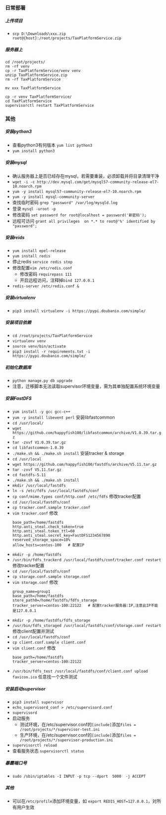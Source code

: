 ### 日常部署
##### 上传项目
- `scp D:\Downloads\xxx.zip root@{host}:/root/projects/TaxPlatformService.zip`
##### 服务器上 
```
cd /root/projects/
rm -rf venv
cp -r TaxPlatformService/venv venv
unzip TaxPlatformService.zip
rm -rf TaxPlatformService
```
`mv xxx TaxPlatformService`
```
cp -r venv TaxPlatformService/
cd TaxPlatformService
supervisorctl restart TaxPlatformService
```

### 其他
##### 安装python3
- 查看python3有何版本 `yum list python3`
- `yum install python3`

##### 安装mysql
- 确认服务器上是否已经存在mysql，若需要重装，必须卸载并将目录清理干净
- `wget -i -c http://dev.mysql.com/get/mysql57-community-release-el7-10.noarch.rpm`
- `yum -y install mysql57-community-release-el7-10.noarch.rpm`
- `yum -y install mysql-community-server`
- 查找临时密码 `grep "password" /var/log/mysqld.log`
- 登录 `mysql -uroot -p`
- 修改密码 `set password for root@localhost = password('新密码'); `
- 远程可访问 `grant all privileges  on *.* to root@'%' identified by "password";`

##### 安装reids
- `yum install epel-release`
- `yum install redis`
- 停止redis `service redis stop`
- 修改配置`vim /etc/redis.conf`
  - 修改密码 `requirepass 111`
  - 开启远程访问，注释掉`bind 127.0.0.1`
- `redis-server /etc/redis.conf &`

##### 安装virtualenv
- `pip3 install virtualenv -i https://pypi.doubanio.com/simple/`

##### 安装项目依赖
- `cd /root/projects/TaxPlatformService`
- `virtualenv venv`
- `source venv/bin/activate`
- `pip3 install -r requirements.txt -i https://pypi.doubanio.com/simple/`

##### 初始化数据库
- `python manage.py db upgrade`
- 注意，迁移脚本无法读取supervisor环境变量，需为其单独配置系统环境变量

##### 安装FastDFS
- `yum install -y gcc gcc-c++`
- `yum -y install libevent perl`
安装libfastcommon
- `cd /usr/local/`
- `wget https://github.com/happyfish100/libfastcommon/archive/V1.0.39.tar.gz`
- `tar -zxvf V1.0.39.tar.gz`
- `cd libfastcommon-1.0.39`
- `./make.sh && ./make.sh install`
安装tracker & storage
- `cd /usr/local`
- `wget https://github.com/happyfish100/fastdfs/archive/V5.11.tar.gz`
- `tar -zxvf V5.11.tar.gz`
- `cd fastdfs-5.11`
- `./make.sh && ./make.sh install`
- `mkdir /usr/local/fastdfs`
- `ln -s /etc/fdfs /usr/local/fastdfs/conf`
- `cp conf/mime.types conf/http.conf /etc/fdfs`
修改tracker配置
- `cd /usr/local/fastdfs/conf`
- `cp tracker.conf.sample tracker.conf`
- `vim tracker.conf` 修改
  ```
  base_path=/home/fastdfs
  http.anti_steal.check_token=true
  http.anti_steal.token_ttl=60
  http.anti_steal.secret_key=FastDFS1234567890
  reserved_storage_space=10%
  allow_hosts=centos-100   # 配置IP
  ```
- `mkdir -p /home/fastdfs`
- `/usr/bin/fdfs_trackerd /usr/local/fastdfs/conf/tracker.conf restart`
修改tracker配置
- `cd /usr/local/fastdfs/conf`
- `cp storage.conf.sample storage.conf`
- `vim storage.conf` 修改
  ```
  group_name=group1
  base_path=/home/fastdfs
  store_path0=/home/fastdfs/fdfs_storage
  tracker_server=centos-100:22122   # 配置tracker服务器:IP,注意此IP不能是127.0.0.1
  ```
- `mkdir -p /home/fastdfs/fdfs_storage`
- `/usr/bin/fdfs_storaged /usr/local/fastdfs/conf/storage.conf restart`
修改client配置并测试
- `cd /usr/local/fastdfs/conf`
- `cp client.conf.sample client.conf`
- `vim client.conf` 修改
  ```
  base_path=/home/fastdfs
  tracker_server=centos-100:22122
  ```
- `/usr/bin/fdfs_test /usr/local/fastdfs/conf/client.conf upload favicon.ico` 任意找一个文件测试

##### 安装启动supervisor
- `pip3 install supervisor`
- `echo_supervisord_conf > /etc/supervisord.conf`
- `supervisord`
- 启动服务
  - 测试环境，在/etc/supervisor.conf的`[include]`添加`files = /root/projects/*/supervisor-test.ini`
  - 生产环境，在/etc/supervisor.conf的`[include]`添加`files = /root/projects/*/supervisor-production.ini`
- `supervisorctl reload`
- 查看服务状态 `supervisorctl status` 

##### 暴露端口号
- `sudo /sbin/iptables -I INPUT -p tcp --dport  5000  -j ACCEPT`

##### 其他
- 可以在`/etc/profile`添加环境变量，如 `export REDIS_HOST=127.0.0.1`，对所有用户生效